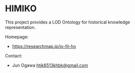 HIMIKO
===========

This project provides a LOD Ontology for historical knowledge representation.

Homepage:
* https://researchmap.jp/jo-fil-ho

Contact:
* Jun Ogawa <htjk6513khbk@gmail.com>